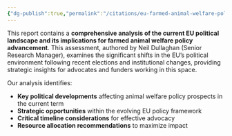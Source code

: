 ```yaml
---
{"dg-publish":true,"permalink":"/citations/eu-farmed-animal-welfare-policy-strategic-assessment-rethink-priorities/","tags":["EU strategy"],"created":"2025-10-23T17:42:44.528+01:00","updated":"2025-10-23T18:12:10.179+01:00"}
---
```


This report contains a **comprehensive analysis of the current EU political landscape and its implications for farmed animal welfare policy advancement**. This assessment, authored by Neil Dullaghan (Senior Research Manager), examines the significant shifts in the EU’s political environment following recent elections and institutional changes, providing strategic insights for advocates and funders working in this space.

Our analysis identifies:

*   **Key political developments** affecting animal welfare policy prospects in the current term
*   **Strategic opportunities** within the evolving EU policy framework
*   **Critical timeline considerations** for effective advocacy
*   **Resource allocation recommendations** to maximize impact